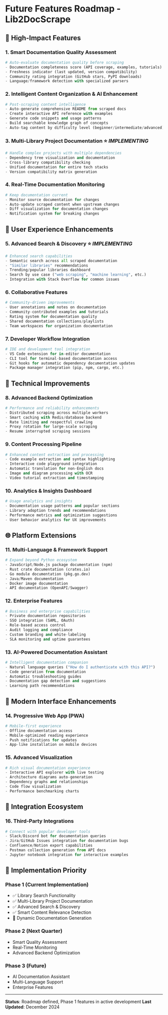 # Future Features Roadmap - Lib2DocScrape

## 🚀 **High-Impact Features**

### 1. **Smart Documentation Quality Assessment**
```python
# Auto-evaluate documentation quality before scraping
- Documentation completeness score (API coverage, examples, tutorials)
- Freshness indicator (last updated, version compatibility)
- Community rating integration (GitHub stars, PyPI downloads)
- Language/framework detection with specialized parsers
```

### 2. **Intelligent Content Organization & AI Enhancement**
```python
# Post-scraping content intelligence
- Auto-generate comprehensive README from scraped docs
- Create interactive API reference with examples
- Generate code snippets and usage patterns
- Build searchable knowledge graph of concepts
- Auto-tag content by difficulty level (beginner/intermediate/advanced)
```

### 3. **Multi-Library Project Documentation** ⭐ *IMPLEMENTING*
```python
# Handle complex projects with multiple dependencies
- Dependency tree visualization and documentation
- Cross-library compatibility checking
- Unified documentation for entire tech stacks
- Version compatibility matrix generation
```

### 4. **Real-Time Documentation Monitoring**
```python
# Keep documentation current
- Monitor source documentation for changes
- Auto-update scraped content when upstream changes
- Diff visualization for documentation changes
- Notification system for breaking changes
```

## 🎯 **User Experience Enhancements**

### 5. **Advanced Search & Discovery** ⭐ *IMPLEMENTING*
```python
# Enhanced search capabilities
- Semantic search across all scraped documentation
- "Similar libraries" recommendations
- Trending/popular libraries dashboard
- Search by use case ("web scraping", "machine learning", etc.)
- Integration with Stack Overflow for common issues
```

### 6. **Collaborative Features**
```python
# Community-driven improvements
- User annotations and notes on documentation
- Community-contributed examples and tutorials
- Rating system for documentation quality
- Shared documentation collections/playlists
- Team workspaces for organization documentation
```

### 7. **Developer Workflow Integration**
```python
# IDE and development tool integration
- VS Code extension for in-editor documentation
- CLI tool for terminal-based documentation access
- Git hooks for automatic dependency documentation updates
- Package manager integration (pip, npm, cargo, etc.)
```

## 🔧 **Technical Improvements**

### 8. **Advanced Backend Optimization**
```python
# Performance and reliability enhancements
- Distributed scraping across multiple workers
- Smart caching with Redis/database backend
- Rate limiting and respectful crawling
- Proxy rotation for large-scale scraping
- Resume interrupted scraping sessions
```

### 9. **Content Processing Pipeline**
```python
# Enhanced content extraction and processing
- Code example extraction and syntax highlighting
- Interactive code playground integration
- Automatic translation for non-English docs
- Image and diagram processing with OCR
- Video tutorial extraction and timestamping
```

### 10. **Analytics & Insights Dashboard**
```python
# Usage analytics and insights
- Documentation usage patterns and popular sections
- Library adoption trends and recommendations
- Performance metrics and optimization suggestions
- User behavior analytics for UX improvements
```

## 🌐 **Platform Extensions**

### 11. **Multi-Language & Framework Support**
```python
# Expand beyond Python ecosystem
- JavaScript/Node.js package documentation (npm)
- Rust crate documentation (crates.io)
- Go module documentation (pkg.go.dev)
- Java/Maven documentation
- Docker image documentation
- API documentation (OpenAPI/Swagger)
```

### 12. **Enterprise Features**
```python
# Business and enterprise capabilities
- Private documentation repositories
- SSO integration (SAML, OAuth)
- Role-based access control
- Audit logging and compliance
- Custom branding and white-labeling
- SLA monitoring and uptime guarantees
```

### 13. **AI-Powered Documentation Assistant**
```python
# Intelligent documentation companion
- Natural language queries ("How do I authenticate with this API?")
- Code generation from documentation
- Automatic troubleshooting guides
- Documentation gap detection and suggestions
- Learning path recommendations
```

## 📱 **Modern Interface Enhancements**

### 14. **Progressive Web App (PWA)**
```python
# Mobile-first experience
- Offline documentation access
- Mobile-optimized reading experience
- Push notifications for updates
- App-like installation on mobile devices
```

### 15. **Advanced Visualization**
```python
# Rich visual documentation experience
- Interactive API explorer with live testing
- Architecture diagrams auto-generation
- Dependency graphs and relationships
- Code flow visualization
- Performance benchmarking charts
```

## 🔗 **Integration Ecosystem**

### 16. **Third-Party Integrations**
```python
# Connect with popular developer tools
- Slack/Discord bot for documentation queries
- Jira/GitHub Issues integration for documentation bugs
- Confluence/Notion export capabilities
- Postman collection generation from API docs
- Jupyter notebook integration for interactive examples
```

## 🎯 **Implementation Priority**

### **Phase 1 (Current Implementation)**
- ✅ Library Search Functionality
- ✅ Multi-Library Project Documentation
- ✅ Advanced Search & Discovery
- ✅ Smart Content Relevance Detection
- 🔄 Dynamic Documentation Generation

### **Phase 2 (Next Quarter)**
- Smart Quality Assessment
- Real-Time Monitoring
- Advanced Backend Optimization

### **Phase 3 (Future)**
- AI Documentation Assistant
- Multi-Language Support
- Enterprise Features

---

**Status**: Roadmap defined, Phase 1 features in active development
**Last Updated**: December 2024